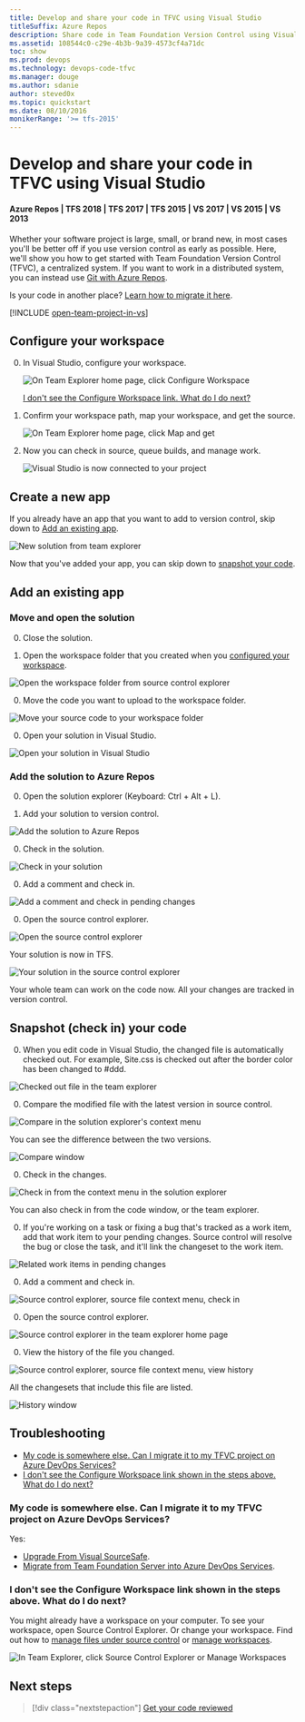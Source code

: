 ```yaml
---
title: Develop and share your code in TFVC using Visual Studio
titleSuffix: Azure Repos
description: Share code in Team Foundation Version Control using Visual Studio
ms.assetid: 108544c0-c29e-4b3b-9a39-4573cf4a71dc
toc: show
ms.prod: devops
ms.technology: devops-code-tfvc
ms.manager: douge
ms.author: sdanie
author: steved0x
ms.topic: quickstart
ms.date: 08/10/2016
monikerRange: '>= tfs-2015'
---
```



# Develop and share your code in TFVC using Visual Studio

#### Azure Repos | TFS 2018 | TFS 2017 | TFS 2015 | VS 2017 | VS 2015 | VS 2013

Whether your software project is large, small, or brand new, 
in most cases you'll be better off if you use version control 
as early as possible. 
Here, we'll show you how to get started with 
Team Foundation Version Control (TFVC), a centralized system.
If you want to work in a distributed system, 
you can instead use [Git with Azure Repos](../../repos/git/share-your-code-in-git-vs.md).

Is your code in another place? [Learn how to migrate it here](#migrate).

[!INCLUDE [open-team-project-in-vs](_shared/open-team-project-in-vs.md)]

<a name="workspace"></a>
## Configure your workspace

0.	In Visual Studio, configure your workspace.

	![On Team Explorer home page, click Configure Workspace](_img/share-your-code-in-tfvc-vs/ConfigureWorkspace.png)

	[I don't see the Configure Workspace link. What do I do next?](#workspace_exists)

0.	Confirm your workspace path, map your workspace, and get the source.

	![On Team Explorer home page, click Map and get](_img/share-your-code-in-tfvc-vs/MapAndGet.png)

0.	Now you can check in source, queue builds, and manage work.

	![Visual Studio is now connected to your project](_img/share-your-code-in-tfvc-vs/MapWorkspaceSuccess.png)

## Create a new app

If you already have an app that you want to add to version control,
skip down to [Add an existing app](#app_add).

![New solution from team explorer](_img/share-your-code-in-tfvc-vs/team-explorer-new-solution.png)

Now that you've added your app, you can skip down to 
[snapshot your code](#snapshot).

<a name="app_add"></a>
## Add an existing app

### Move and open the solution

0. Close the solution.

0. Open the workspace folder that you created when you [configured your workspace](#workspace).

 ![Open the workspace folder from source control explorer](_img/share-your-code-in-tfvc-vs/open-workspace-folder-from-source-control-explorer.png)

0. Move the code you want to upload to the workspace folder.

 ![Move your source code to your workspace folder](_img/share-your-code-in-tfvc-vs/IC689415.png)

0. Open your solution in Visual Studio.

 ![Open your solution in Visual Studio](_img/share-your-code-in-tfvc-vs/open-solution-from-team-explorer-home.png)


### Add the solution to Azure Repos

0. Open the solution explorer (Keyboard: Ctrl + Alt + L).

0. Add your solution to version control.

 ![Add the solution to Azure Repos](_img/share-your-code-in-tfvc-vs/IC682953.png)

0. Check in the solution.

 ![Check in your solution](_img/share-your-code-in-tfvc-vs/IC682954.png)

0. Add a comment and check in.

 ![Add a comment and check in pending changes](_img/share-your-code-in-tfvc-vs/IC685248.png)

0. Open the source control explorer.

 ![Open the source control explorer](_img/share-your-code-in-tfvc-vs/IC682140.png)

 Your solution is now in TFS.

 ![Your solution in the source control explorer](_img/share-your-code-in-tfvc-vs/IC689416.png)

Your whole team can work on the code now. All your changes are tracked in version control.

<a name="snapshot"></a>
## Snapshot (check in) your code

0. When you edit code in Visual Studio, the changed file is automatically checked out. For example, Site.css is checked out after the border color has been changed to #ddd.

 ![Checked out file in the team explorer](_img/share-your-code-in-tfvc-vs/IC682155.png)

0. Compare the modified file with the latest version in source control.

 ![Compare in the solution explorer's context menu](_img/share-your-code-in-tfvc-vs/IC682955.png)

 You can see the difference between the two versions.

 ![Compare window](_img/share-your-code-in-tfvc-vs/IC682157.png)

0. Check in the changes.

 ![Check in from the context menu in the solution explorer](_img/share-your-code-in-tfvc-vs/IC682956.png)

 You can also check in from the code window, or the team explorer.

0. If you're working on a task or fixing a bug that's tracked as a work item, add that work item to your pending changes. Source control will resolve the bug or close the task, and it'll link the changeset to the work item.

 ![Related work items in pending changes](_img/share-your-code-in-tfvc-vs/IC682159.png)

0. Add a comment and check in.

 ![Source control explorer, source file context menu, check in](_img/share-your-code-in-tfvc-vs/IC685249.png)

0. Open the source control explorer.

 ![Source control explorer in the team explorer home page](_img/share-your-code-in-tfvc-vs/IC682161.png)

0. View the history of the file you changed.

 ![Source control explorer, source file context menu, view history](_img/share-your-code-in-tfvc-vs/IC682957.png)

 All the changesets that include this file are listed.

 ![History window](_img/share-your-code-in-tfvc-vs/IC682163.png)

## Troubleshooting

* [My code is somewhere else. Can I migrate it to my TFVC project on Azure DevOps Services?](#my-code-is-somewhere-else-can-i-migrate-it-to-my-tfvc-project-on-azure-devops-services)
* [I don't see the Configure Workspace link shown in the steps above. What do I do next?](#i-dont-see-the-configure-workspace-link-shown-in-the-steps-above-what-do-i-do-next)

<a name="migrate"></a>
### My code is somewhere else. Can I migrate it to my TFVC project on Azure DevOps Services?

Yes:

 * [Upgrade From Visual SourceSafe](http://msdn.microsoft.com/library/ms253060).
 * [Migrate from Team Foundation Server into Azure DevOps Services](../../articles/migrate-from-tfs.md).

<a name="workspace_exists"></a>
### I don't see the Configure Workspace link shown in the steps above. What do I do next?

You might already have a workspace on your computer. To see your workspace, open Source 
Control Explorer. Or change your workspace. Find out how to [manage files under 
source control](http://msdn.microsoft.com/library/ms181370.aspx) or 
[manage workspaces](http://msdn.microsoft.com/library/ms181383.aspx).

![In Team Explorer, click Source Control Explorer or Manage Workspaces](_img/share-your-code-in-tfvc-vs/OpenSCE_ManageWorkspaces.png)

## Next steps

> [!div class="nextstepaction"]
> [Get your code reviewed](get-code-reviewed-vs.md)
